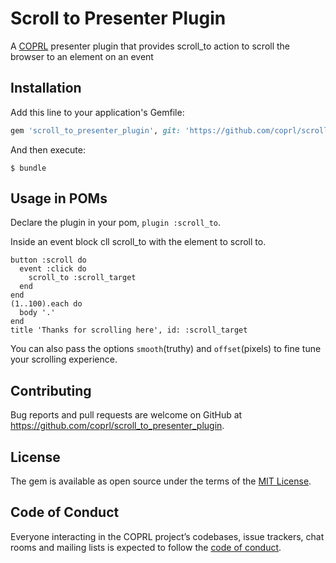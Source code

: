 # Scroll to Presenter Plugin

A [COPRL](http://github.com/coprl/coprl) presenter plugin that provides scroll_to action to scroll the browser to an element on an event

## Installation

Add this line to your application's Gemfile:

```ruby
gem 'scroll_to_presenter_plugin', git: 'https://github.com/coprl/scroll_to_presenter_plugin', require: false
```

And then execute:

    $ bundle


## Usage in POMs

Declare the plugin in your pom, `plugin :scroll_to`.

Inside an event block cll scroll_to with the element to scroll to. 

    button :scroll do
      event :click do
        scroll_to :scroll_target
      end
    end
    (1..100).each do
      body '.'
    end
    title 'Thanks for scrolling here', id: :scroll_target

You can also pass the options `smooth`(truthy) and `offset`(pixels) to fine tune your scrolling experience.

## Contributing

Bug reports and pull requests are welcome on GitHub at https://github.com/coprl/scroll_to_presenter_plugin.

## License

The gem is available as open source under the terms of the [MIT License](https://opensource.org/licenses/MIT).

## Code of Conduct

Everyone interacting in the COPRL project’s codebases, issue trackers, chat rooms and mailing lists is expected to follow the [code of conduct](https://github.com/coprl/coprl/blob/master/CODE-OF-CONDUCT.md).

